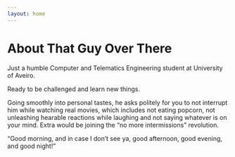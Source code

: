 ```yaml
---
layout: home
---
```

# About That Guy Over There

Just a humble Computer and Telematics Engineering student at University of Aveiro.

Ready to be challenged and learn new things.

Going smoothly into personal tastes, he asks politely for you to not interrupt him while watching real movies, which includes not eating popcorn, not unleashing hearable reactions while laughing and not saying whatever is on your mind. Extra would be joining the “no more intermissions” revolution.

“Good morning, and in case I don’t see ya, good afternoon, good evening, and good night!”
